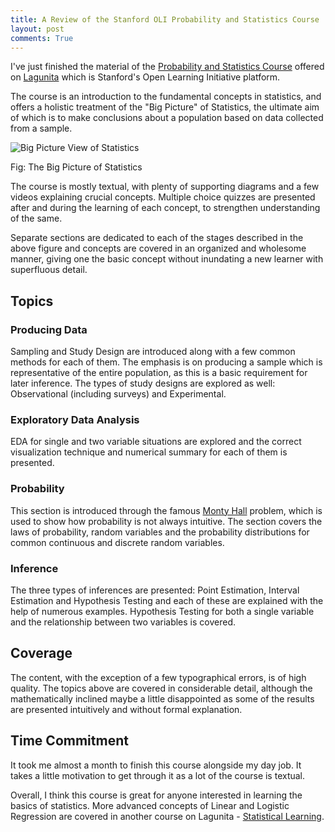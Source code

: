 ```yaml
---
title: A Review of the Stanford OLI Probability and Statistics Course
layout: post
comments: True
---
```


I've just finished the material of the [Probability and Statistics Course](https://lagunita.stanford.edu/courses/OLI/ProbStat/Open/info) offered on [Lagunita](https://lagunita.stanford.edu/about) which is Stanford's Open Learning Initiative platform.

The course is an introduction to the fundamental concepts in statistics, and offers a holistic treatment of the "Big Picture" of Statistics, the ultimate aim of which is to make conclusions about a population based on data collected from a sample.

![Big Picture View of Statistics]({{site.url}}/images/big-picture-statistics.png)
<div class="align-center">Fig: The Big Picture of Statistics</div>

The course is mostly textual, with plenty of supporting diagrams and a few videos explaining crucial concepts. Multiple choice quizzes are presented after and during the learning of each concept, to strengthen understanding of the same.

Separate sections are dedicated to each of the stages described in the above figure and concepts are covered in an organized and wholesome manner, giving one the basic concept without inundating a new learner with superfluous detail.

## Topics

### Producing Data
Sampling and Study Design are introduced along with a few common methods for each of them. The emphasis is on producing a sample which is representative of the entire population, as this is a basic requirement for later inference. The types of study designs are explored as well: Observational (including surveys) and Experimental.

### Exploratory Data Analysis
EDA for single and two variable situations are explored and the correct visualization technique and numerical summary for each of them is presented.

### Probability 
This section is introduced through the famous [Monty Hall](https://en.wikipedia.org/wiki/Monty_Hall_problem) problem, which is used to show how probability is not always intuitive. The section covers the laws of probability, random variables and the probability distributions for common continuous and discrete random variables.


### Inference
The three types of inferences are presented: Point Estimation, Interval Estimation and Hypothesis Testing and each of these are explained with the help of numerous examples. Hypothesis Testing for both a single variable and the relationship between two variables is covered.

## Coverage

The content, with the exception of a few typographical errors, is of high quality. The topics above are covered in considerable detail, although the mathematically inclined maybe a little disappointed as some of the results are presented intuitively and without formal explanation.

## Time Commitment
It took me almost a month to finish this course alongside my day job. It takes a little motivation to get through it as a lot of the course is textual.

Overall, I think this course is great for anyone interested in learning the basics of statistics. More advanced concepts of Linear and Logistic Regression are covered in another course on Lagunita - [Statistical Learning](https://lagunita.stanford.edu/courses/HumanitiesSciences/StatLearning/Winter2016/info).




